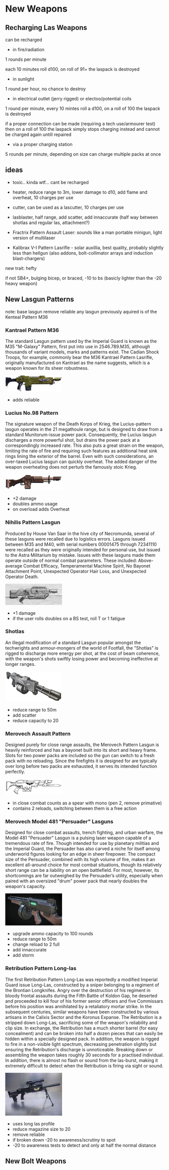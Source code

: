 # New Weapons

## Recharging Las Weapons

can be recharged

- in fire/radiation

1 rounds per minute

each 10 minutes roll d100, on roll of 91+ the laspack is destroyed

- in sunlight

1 round per hour, no chance to destroy

- in electrical outlet (jerry rigged) or electoo/potential coils

1 round per minute, every 10 mintes roll a d100, on a roll of 100 the laspack is destroyed

if a proper connection can be made (requiring a tech use/armourer test) then on a roll of 100 the laspack simply stops charging instead and cannot be charged again untill repaired

- via a proper charging station

5 rounds per minute, depending on size can charge multiple packs at once

## ideas
- toxic.. kinda wtf... cant be recharged
- heater, reduce range to 3m, lower damage to d10, add flame and overheat, 10 charges per use
- cutter, can be used as a lascutter, 10 charges per use

- lasblaster, half range, add scatter, add innaccurate (half way between shotlas and regular las, attachment?)
- Fractrix Pattern Assault Laser: sounds like a man portable minigun, light version of multilaser
- Kalibrax V-I Pattern Lasrifle - solar auxillia, best quality, probably slightly less than hellgun (also addons, bolt-collimator arrays and induction blast-chargers)

new trait: hefty

if not SB4+, bulging bicep, or braced, -10 to bs (basicly lighter than the -20 heavy weapon)

## New Lasgun Patterns 

note: base lasgun remove reliable
any lasgun previously aquired is of the Kenteal Pattern M36

### Kantrael Pattern M36

The standard Lasgun pattern used by the Imperial Guard is known as the M35 "M-Galaxy" Pattern, first put into use in 2546.789.M35, although thousands of variant models, marks and patterns exist. The Cadian Shock Troops, for example, commonly bear the M36 Kantrael Pattern Lasrifle, originally manufactured on Kantrael as the name suggests, which is a weapon known for its sheer robustness.

![Kenteal image](kantrael.jpg)

- adds reliable


### Lucius No.98 Pattern

The signature weapon of the Death Korps of Krieg, the Lucius-pattern lasgun operates in the 21 megathoule range, but is designed to draw from a standard Munitorum-issue power pack. Consequently, the Lucius lasgun discharges a more powerful shot, but drains the power pack at a correspondingly increased rate. This also puts a great strain on the weapon, limiting the rate of fire and requiring such features as additional heat sink rings lining the exterior of the barrel. Even with such considerations, an over-taxed Lucius lasgun can quickly overheat. The added danger of the weapon overheating does not perturb the famously stoic Krieg.

![Lucius image](lucius.jpg)

- +2 damage
- doubles ammo usage
- on overload adds Overheat

### Nihilis Pattern Lasgun

Produced by House Van Saar in the hive city of Necromunda, several of these lasguns were recalled due to logistics errors. Lasguns issued between M35 and M40, with serial numbers 00001475 through 72341110 were recalled as they were originally intended for personal use, but issued to the Astra Militarium by mistake. Issues with these lasguns made them operate outside of normal combat parameters. These included: Above-average Combat Efficacy, Temperamental Machine Spirit, No Bayonet Attachment Point, Unexpected Operator Hair Loss, and Unexpected Operator Death.

![Nihilis image](nihilis.jpg)

- +1 damage
- if the user rolls doubles on a BS test, roll T or 1 fatigue

### Shotlas

An illegal modification of a standard Lasgun popular amongst the techwrights and armour-mongers of the world of Footfall, the "Shotlas" is rigged to discharge more energy per shot, at the cost of beam coherence, with the weapon's shots swiftly losing power and becoming ineffective at longer ranges.

![Shotlas image](shotlas.jpg)

- reduce range to 50m
- add scatter
- reduce capacity to 20

### Merovech Assault Pattern

Designed purely for close range assaults, the Merovech Pattern Lasgun is heavily reinforced and has a bayonet built into its short and heavy frame. Slots for two power packs are included so the gun can switch to a fresh pack with no reloading. Since the firefights it is designed for are typically over long before two packs are exhausted, it serves its intended function perfectly.

![Merovech image](merovech.jpg)

- in close combat counts as a spear with mono (pen 2, remove primative)
- contains 2 reloads, switching between them is a free action

### Merovech Model 481 "Persuader" Lasguns

Designed for close combat assaults, trench fighting, and urban warfare, the Model 481 "Persuader" Lasgun is a pulsing laser weapon capable of a tremendous rate of fire. Though intended for use by planetary militias and the Imperial Guard, the Persuader has also carved a niche for itself among underworld figures looking for an edge in sheer firepower. The compact size of the Persuader, combined with its high volume of fire, makes it an excellent all-around choice for most combat situations, though its relatively short range can be a liability on an open battlefield. For most, however, its shortcomings are far outweighed by the Persuader’s utility, especially when paired with an oversized "drum" power pack that nearly doubles the weapon's capacity.

![Perusader image](persuader.jpg)

- upgrade ammo capacity to 100 rounds
- reduce range to 50m 
- change reload to 2 full
- add innaccurate
- add storm

### Retribution Pattern Long-las
The first Retribution Pattern Long-Las was reportedly a modified Imperial Guard issue Long-Las, constructed by a sniper belonging to a regiment of the Brontian Longknifes. Angry over the destruction of his regiment in bloody frontal assaults during the Fifth Battle of Koldon Gap, he deserted and proceeded to kill four of his former senior officers and five Commissars before his position was annihilated by a retaliatory mortar strike. In the subsequent centuries, similar weapons have been constructed by various artisans in the Calixis Sector and the Koronus Expanse. The Retribution is a stripped down Long-Las, sacrificing some of the weapon's reliability and clip size. In exchange, the Retribution has a much shorter barrel (for easy concealment) and can be broken into half a dozen pieces that can easily be hidden within a specially designed pack. In addition, the weapon is rigged to fire in a non-visible light spectrum, decreasing penetration slightly but ensuring the Retribution's discharge is unnoticeable. Breaking down or assembling the weapon takes roughly 30 seconds for a practised individual. In addition, there is almost no flash or sound from the las-burst, making it extremely difficult to detect when the Retribution is firing via sight or sound.

![Retribution image](retribution.jpg)

- uses long las profile
- reduce magazine size to 20
- remove reliable
- if broken down -20 to awareness/scrutiny to spot
- -20 to awareness tests to detect and only at half the normal distance

## New Bolt Weapons


